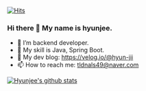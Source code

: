 [![Hits](https://hits.seeyoufarm.com/api/count/incr/badge.svg?url=https%3A%2F%2Fgithub.com%2Fhyun-jii&count_bg=%2379C83D&title_bg=%23555555&icon=&icon_color=%23E7E7E7&title=hits&edge_flat=false)](https://hits.seeyoufarm.com)

### Hi there 👋 My name is hyunjee.  

- 🔭 I’m backend developer.  
- 🌱 My skill is Java, Spring Boot.  
- 🎫 My dev blog: https://velog.io/@hyun-jii
- 📫 How to reach me: tldnals49@naver.com  

[![Hyunjee's github stats](https://github-readme-stats.vercel.app/api?username=hyun-jii)](https://github.com/anuraghazra/github-readme-stats)
